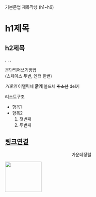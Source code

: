 기본문법 
제목작성 (h1~h6)
# h1제목
## h2제목
.
.
.

문단띄어쓰기방법  
(스페이스 두번, 엔터 한번)

*기울임* 이탤릭체
**굵게** 볼드체
~~취소선~~ del키

리스트구조
- 항목1
- 항목2
  1. 첫번째
  2. 두번째
 
[링크연결](http://naver.com)
---

<p align="center">가운데정렬</p>
<img src="https://img.freepik.com/free-psd/close-up-delicious-apple_23-2151868338.jpg" width="120" height="100">


